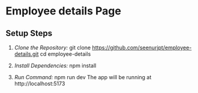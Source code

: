 # Employee details Page

## Setup Steps

1. _Clone the Repository:_
   git clone https://github.com/seenurjpt/employee-details.git
   cd employee-details

2. _Install Dependencies:_
   npm install

3. _Run Command:_
   npm run dev
   The app will be running at http://localhost:5173
